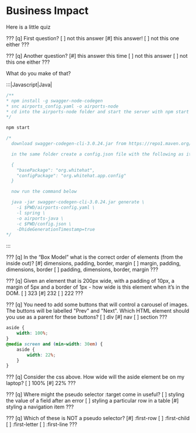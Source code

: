 # Business Impact

Here is a little quiz

???
[q] First question?
[ ] not this answer
[#] this answer!
[ ] not this one either
???

???
[q] Another question?
[#] this answer this time
[ ] not this answer
[ ] not this one either
???

What do you make of that?

:::|Javascript|Java|
```javascript
/**
* npm install -g swagger-node-codegen
* snc airports_config.yaml -o airports-node
* cd into the airports-node folder and start the server with npm start
*/

npm start
```
```java
/*
  download swagger-codegen-cli-3.0.24.jar from https://repo1.maven.org/maven2/io/swagger/codegen/v3/swagger-codegen-cli/3.0.24/swagger-codegen-cli-3.0.24.jar

  in the same folder create a config.json file with the following as its contents:

  {
    "basePackage": "org.whitehat",
    "configPackage": "org.whitehat.app.config"
  }

  now run the command below

  java -jar swagger-codegen-cli-3.0.24.jar generate \
    -i $PWD/airports-config.yaml \
    -l spring \
    -o airports-java \
    -c $PWD/config.json \
    -DhideGenerationTimestamp=true
*/
```
:::

???
[q] In the “Box Model” what is the correct order of elements (from the inside out)?
[#] dimensions, padding, border, margin
[ ] margin, padding, dimensions, border
[ ] padding, dimensions, border, margin
???

???
[q] Given an element that is 200px wide, with a padding of 10px, a margin of 5px and a border of 1px - how wide is this element when it’s in the DOM.
[ ] 323
[#] 232
[ ] 222
???

???
[q] You need to add some buttons that will control a carousel of images. The buttons will be labelled "Prev" and "Next". Which HTML element should you use as a parent for these buttons?
[ ] div
[#] nav
[ ] section
???

```css
aside {
    width: 100%;
}
@media screen and (min-width: 30em) {
    aside {
        width: 22%;
    }
}
```

???
[q] Consider the css above. How wide will the aside element be on my laptop?
[ ] 100%
[#] 22%
???

???
[q] Where might the pseudo selector :target come in useful?
[ ] styling the value of a field after an error
[ ] styling a particular row in a table
[#] styling a navigation item
???

???
[q] Which of these is NOT a pseudo selector?
[#] :first-row
[ ] :first-child
[ ] :first-letter
[ ] :first-line
???
